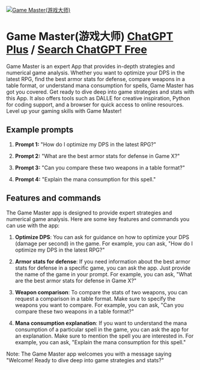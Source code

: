 
[![Game Master(游戏大师)](https://files.oaiusercontent.com/file-2zg5mAQSBZCaf3DQ5g9VJFU4?se=2123-10-19T15%3A47%3A35Z&sp=r&sv=2021-08-06&sr=b&rscc=max-age%3D31536000%2C%20immutable&rscd=attachment%3B%20filename%3D0dd31566-842c-4469-bd1b-b60830c7dc6d.png&sig=SVqKVyJVjbn2xF%2Bku8sbhLJPS1D/BehqdsPhV69oWB8%3D)](https://chat.openai.com/g/g-yB7rMjx0m-game-master-you-xi-da-shi)

# Game Master(游戏大师) [ChatGPT Plus](https://chat.openai.com/g/g-yB7rMjx0m-game-master-you-xi-da-shi) / [Search ChatGPT Free](https://gptcall.net/index.html#/?search=Game%20Master(%E6%B8%B8%E6%88%8F%E5%A4%A7%E5%B8%88))

Game Master is an expert App that provides in-depth strategies and numerical game analysis. Whether you want to optimize your DPS in the latest RPG, find the best armor stats for defense, compare weapons in a table format, or understand mana consumption for spells, Game Master has got you covered. Get ready to dive deep into game strategies and stats with this App. It also offers tools such as DALLE for creative inspiration, Python for coding support, and a browser for quick access to online resources. Level up your gaming skills with Game Master!

## Example prompts

1. **Prompt 1:** "How do I optimize my DPS in the latest RPG?"

2. **Prompt 2:** "What are the best armor stats for defense in Game X?"

3. **Prompt 3:** "Can you compare these two weapons in a table format?"

4. **Prompt 4:** "Explain the mana consumption for this spell."

## Features and commands

The Game Master app is designed to provide expert strategies and numerical game analysis. Here are some key features and commands you can use with the app:

1. **Optimize DPS**: You can ask for guidance on how to optimize your DPS (damage per second) in the game. For example, you can ask, "How do I optimize my DPS in the latest RPG?"

2. **Armor stats for defense**: If you need information about the best armor stats for defense in a specific game, you can ask the app. Just provide the name of the game in your prompt. For example, you can ask, "What are the best armor stats for defense in Game X?"

3. **Weapon comparison**: To compare the stats of two weapons, you can request a comparison in a table format. Make sure to specify the weapons you want to compare. For example, you can ask, "Can you compare these two weapons in a table format?"

4. **Mana consumption explanation**: If you want to understand the mana consumption of a particular spell in the game, you can ask the app for an explanation. Make sure to mention the spell you are interested in. For example, you can ask, "Explain the mana consumption for this spell."

Note: The Game Master app welcomes you with a message saying "Welcome! Ready to dive deep into game strategies and stats?"


